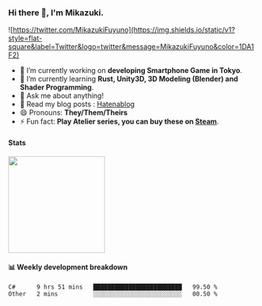 ### Hi there 👋, I'm Mikazuki.

![https://twitter.com/MikazukiFuyuno](https://img.shields.io/static/v1?style=flat-square&label=Twitter&logo=twitter&message=MikazukiFuyuno&color=1DA1F2)

<!--
**mika-f/mika-f** is a ✨ _special_ ✨ repository because its `README.md` (this file) appears on your GitHub profile.

Here are some ideas to get you started:

- 🔭 I’m currently working on ...
- 🌱 I’m currently learning ...
- 👯 I’m looking to collaborate on ...
- 🤔 I’m looking for help with ...
- 💬 Ask me about ...
- 📫 How to reach me: ...
- 😄 Pronouns: ...
- ⚡ Fun fact: ...
-->

- 🔭 I’m currently working on **developing Smartphone Game in Tokyo**.
- 🌱 I’m currently learning **Rust, Unity3D, 3D Modeling (Blender) and Shader Programming**.
- 💬 Ask me about anything!
- 📝 Read my blog posts : [Hatenablog](https://mikazuki.hatenablog.jp/)
- 😄 Pronouns: **They/Them/Theirs**
- ⚡ Fun fact: **Play Atelier series, you can buy these on [Steam](https://store.steampowered.com/developer/KOEITECMO)**.

#### Stats

<img src="https://github-readme-stats.vercel.app/api?username=mika-f" height="195" />


#### 📊 Weekly development breakdown

<!--START_SECTION:waka-->
```text
C#      9 hrs 51 mins   █████████████████████████   99.50 % 
Other   2 mins          ░░░░░░░░░░░░░░░░░░░░░░░░░   00.50 % 
```
<!--END_SECTION:waka-->
